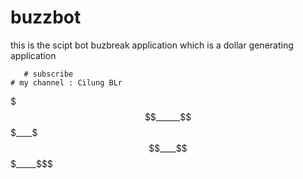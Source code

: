 # buzzbot

 this is the scipt bot buzbreak
 application which is a dollar
 generating application

       # subscribe 
    # my channel : Cilung BLr

$$$______$$$____$$$____$$$_____$$$
